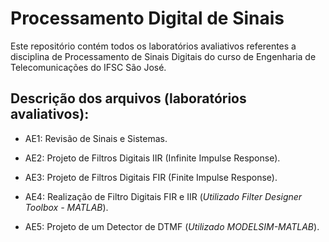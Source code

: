 # Processamento Digital de Sinais

Este repositório contém todos os laboratórios avaliativos referentes a disciplina de Processamento de Sinais Digitais do curso de Engenharia de Telecomunicações do IFSC São José.

## Descrição dos arquivos (laboratórios avaliativos):

* AE1: Revisão de Sinais e Sistemas.

* AE2: Projeto de Filtros Digitais IIR (Infinite Impulse Response).

* AE3: Projeto de Filtros Digitais FIR (Finite Impulse Response).

* AE4: Realização de Filtro Digitais FIR e IIR (*Utilizado Filter Designer Toolbox - MATLAB*).

* AE5:  Projeto de um Detector de DTMF (*Utilizado MODELSIM-MATLAB*).
